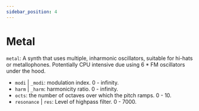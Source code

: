 ```yaml
---
sidebar_position: 4
---
```

# Metal
`metal`: A synth that uses multiple, inharmonic oscillators, suitable for hi-hats or metallophones. Potentially CPU intensive due using 6 * FM oscillators under the hood.
* `modi` | `_modi`: modulation index. 0 - infinity.
* `harm` | `_harm`: harmonicity ratio. 0 - infinity.
* `octs`: the number of octaves over which the pitch ramps. 0 - 10.
* `resonance` | `res`: Level of highpass filter. 0 - 7000.